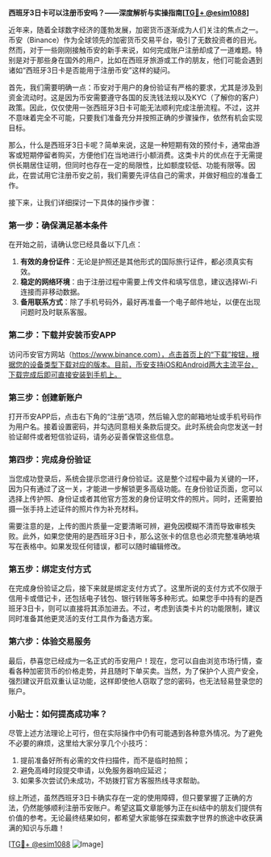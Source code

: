 **西班牙3日卡可以注册币安吗？——深度解析与实操指南[[TG💪+ @esim1088](https://t.me/s/esim1088)]**

近年来，随着全球数字经济的蓬勃发展，加密货币逐渐成为人们关注的焦点之一。币安（Binance）作为全球领先的加密货币交易平台，吸引了无数投资者的目光。然而，对于一些刚刚接触币安的新手来说，如何完成账户注册却成了一道难题。特别是对于那些身在国外的用户，比如在西班牙旅游或工作的朋友，他们可能会遇到诸如“西班牙3日卡是否能用于注册币安”这样的疑问。

首先，我们需要明确一点：币安对于用户的身份验证有严格的要求，尤其是涉及到资金流动时。这是因为币安需要遵守各国的反洗钱法规以及KYC（了解你的客户）政策。因此，仅仅使用一张西班牙3日卡可能无法顺利完成注册流程。不过，这并不意味着完全不可能，只要我们准备充分并按照正确的步骤操作，依然有机会实现目标。

那么，什么是西班牙3日卡呢？简单来说，这是一种短期有效的预付卡，通常由游客或短期停留者购买，方便他们在当地进行小额消费。这类卡片的优点在于无需提供长期居住证明，但同时也存在一定的局限性，比如额度较低、功能有限等。因此，在尝试用它注册币安之前，我们需要先评估自己的需求，并做好相应的准备工作。

接下来，让我们详细探讨一下具体的操作步骤：

### 第一步：确保满足基本条件

在开始之前，请确认您已经具备以下几点：
1. **有效的身份证件**：无论是护照还是其他形式的国际旅行证件，都必须真实有效。
2. **稳定的网络环境**：由于注册过程中需要上传文件和填写信息，建议选择Wi-Fi连接而非移动数据。
3. **备用联系方式**：除了手机号码外，最好再准备一个电子邮件地址，以便在出现问题时及时联系客服。

### 第二步：下载并安装币安APP

访问币安官方网站（https://www.binance.com），点击首页上的“下载”按钮，根据您的设备类型下载对应的版本。目前，币安支持iOS和Android两大主流平台，下载完成后即可直接安装到手机上。

### 第三步：创建新账户

打开币安APP后，点击右下角的“注册”选项，然后输入您的邮箱地址或手机号码作为用户名。接着设置密码，并勾选同意相关条款后提交。此时系统会向您发送一封验证邮件或者短信验证码，请务必妥善保管这些信息。

### 第四步：完成身份验证

当您成功登录后，系统会提示您进行身份验证。这是整个过程中最为关键的一环，因为只有通过了这一关，才能进一步解锁更多高级功能。在身份验证页面，您可以选择上传护照、身份证或者其他官方签发的身份证明文件的照片。同时，还需要拍摄一张手持上述证件的照片作为补充材料。

需要注意的是，上传的图片质量一定要清晰可辨，避免因模糊不清而导致审核失败。此外，如果您使用的是西班牙3日卡，那么这张卡的信息也必须完整准确地填写在表格中。如果发现任何错误，都可以随时编辑修改。

### 第五步：绑定支付方式

在完成身份验证之后，接下来就是绑定支付方式了。这里所说的支付方式不仅限于信用卡或借记卡，还包括电子钱包、银行转账等多种形式。如果您手中持有的是西班牙3日卡，则可以直接将其添加进去。不过，考虑到该类卡片的功能限制，建议同时准备其他更灵活的支付工具作为备选方案。

### 第六步：体验交易服务

最后，恭喜您已经成为一名正式的币安用户！现在，您可以自由浏览市场行情，查看各种加密货币的价格走势，并且随时下单买卖。当然，为了保护个人资产安全，强烈建议开启双重认证功能，这样即使他人窃取了您的密码，也无法轻易登录您的账户。

### 小贴士：如何提高成功率？

尽管上述方法理论上可行，但在实际操作中仍有可能遇到各种意外情况。为了避免不必要的麻烦，这里给大家分享几个小技巧：
1. 提前准备好所有必需的文件扫描件，而不是临时拍照；
2. 避免高峰时段提交申请，以免服务器响应延迟；
3. 如果多次尝试仍未成功，不妨拨打官方客服热线寻求帮助。

综上所述，虽然西班牙3日卡确实存在一定的使用障碍，但只要掌握了正确的方法，仍然能够顺利注册币安账户。希望这篇文章能够为正在纠结中的朋友们提供有价值的参考。无论最终结果如何，都希望大家能够在探索数字世界的旅途中收获满满的知识与乐趣！

[[TG💪+ @esim1088](https://t.me/s/esim1088) ![Image](https://i.postimg.cc/4NQfJmqS/Snipaste-2025-05-13-00-14-12.png)]